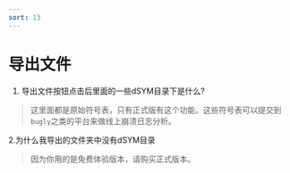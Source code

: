 ```yaml
---
sort: 13
---
```


# 导出文件

1. 导出文件按钮点击后里面的一些dSYM目录下是什么?
> 这里面都是原始符号表，只有正式版有这个功能。这些符号表可以提交到`bugly`之类的平台来做线上崩溃日志分析。
>

2.为什么我导出的文件夹中没有dSYM目录
>因为你用的是免费体验版本，请购买正式版本。
>